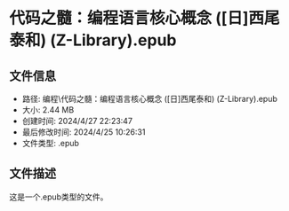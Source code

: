 ﻿# 代码之髓：编程语言核心概念 ([日]西尾泰和) (Z-Library).epub

## 文件信息
- 路径: 编程\代码之髓：编程语言核心概念 ([日]西尾泰和) (Z-Library).epub
- 大小: 2.44 MB
- 创建时间: 2024/4/27 22:23:47
- 最后修改时间: 2024/4/25 10:26:31
- 文件类型: .epub

## 文件描述
这是一个.epub类型的文件。

